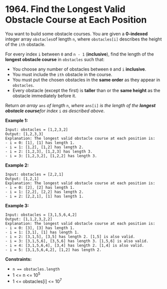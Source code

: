 # 1964. Find the Longest Valid Obstacle Course at Each Position

You want to build some obstacle courses. You are given a **0-indexed** integer array `obstacles`of length `n`, where `obstacles[i]` describes the height of the `ith` obstacle.

For every index `i` between `0` and `n - 1` (**inclusive**), find the length of the **longest obstacle course** in `obstacles` such that:

- You choose any number of obstacles between `0` and `i` **inclusive**.
- You must include the `ith` obstacle in the course.
- You must put the chosen obstacles in the **same order** as they appear in `obstacles`.
- Every obstacle (except the first) is **taller** than or the **same height** as the obstacle immediately before it.

Return *an array* `ans` *of length* `n`, *where* `ans[i]` *is the length of the **longest obstacle course**for index* `i` *as described above*.

 

**Example 1:**

```
Input: obstacles = [1,2,3,2]
Output: [1,2,3,3]
Explanation: The longest valid obstacle course at each position is:
- i = 0: [1], [1] has length 1.
- i = 1: [1,2], [1,2] has length 2.
- i = 2: [1,2,3], [1,2,3] has length 3.
- i = 3: [1,2,3,2], [1,2,2] has length 3.
```

**Example 2:**

```
Input: obstacles = [2,2,1]
Output: [1,2,1]
Explanation: The longest valid obstacle course at each position is:
- i = 0: [2], [2] has length 1.
- i = 1: [2,2], [2,2] has length 2.
- i = 2: [2,2,1], [1] has length 1.
```

**Example 3:**

```
Input: obstacles = [3,1,5,6,4,2]
Output: [1,1,2,3,2,2]
Explanation: The longest valid obstacle course at each position is:
- i = 0: [3], [3] has length 1.
- i = 1: [3,1], [1] has length 1.
- i = 2: [3,1,5], [3,5] has length 2. [1,5] is also valid.
- i = 3: [3,1,5,6], [3,5,6] has length 3. [1,5,6] is also valid.
- i = 4: [3,1,5,6,4], [3,4] has length 2. [1,4] is also valid.
- i = 5: [3,1,5,6,4,2], [1,2] has length 2.
```

 

**Constraints:**

- `n == obstacles.length`
- 1 <= n <= 10<sup>5</sup>
- 1 <= obstacles[i] <= 10<sup>7</sup>